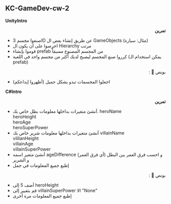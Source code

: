 ## KC-GameDev-cw-2


**UnityIntro**

<p dir="rtl">
<strong>تمرين</strong></p>




* اصنعوا مجسم 3D عن طريق إنشاء بعض ال GameObjects (مثال: سيارة)
* احرصوا على أن يكون ال Hierarchy مرتب
* قوموا بإنشاء prefab من المجسم المصنوع مسبقاً
* كرروا صنع المجسم ليصبح لديك أكثر من مجسم واحد في اللعبة (يمكن استخدام الـ prefab)

<p dir="rtl">
بونص 🌟 :</p>




* اجعلوا المجسمات تبدو بشكل جميل (أظهروا إبداعكم)

**C#Intro**

<p dir="rtl">
<strong>تمرين</strong></p>




*  أنشئ متغيرات بداخلها معلومات بطل خاص بك.
    heroName <br />
    heroHeight <br />
    heroAge <br />
    heroSuperPower <br />
*  أنشئ متغيرات بداخلها معلومات شرير خاص بك
    villainName <br />
    vililanHeight <br />
    villainAge <br />
    villainSuperPower <br />
* أنشئ متغير اسمه ageDifference  (أي فرق العمر) و احسب فرق العمر بين البطل و الشرير 
* إطبع جميع المعلومات في جمل

<p dir="rtl">
بونص 🌟 : </p>




* أضف 5 إلى heroHeight
* قم بتغيير إلى villainSuperPower الا "None"
* إطبع جميع المعلومات مرة أخرى
